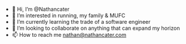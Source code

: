 - 👋 Hi, I’m @Nathancater
- 👀 I’m interested in running, my family & MUFC
- 🌱 I’m currently learning the trade of a software engineer
- 💞️ I’m looking to collaborate on anything that can expand my horizon
- 📫 How to reach me nathan@nathancater.com

<!---
Nathancater/Nathancater is a ✨ special ✨ repository because its `README.md` (this file) appears on your GitHub profile.
You can click the Preview link to take a look at your changes.
--->
